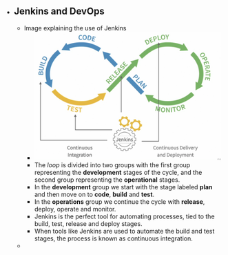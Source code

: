 - ## Jenkins and DevOps
	- Image explaining the use of Jenkins
		- ![image.png](../assets/image_1659967471696_0.png)
		- The *loop* is divided into two groups with the first group representing the **development** stages of the cycle, and the second group representing the **operational** stages.
		- In the **development** group we start with the stage labeled **plan** and then move on to **code**, **build** and **test**.
		- In the **operations** group we continue the cycle with **release**, deploy, operate and monitor.
		- Jenkins is the perfect tool for automating processes, tied to the build, test, release and deploy stages.
		- When tools like Jenkins are used to automate the build and test stages, the process is known as continuous integration.
	-